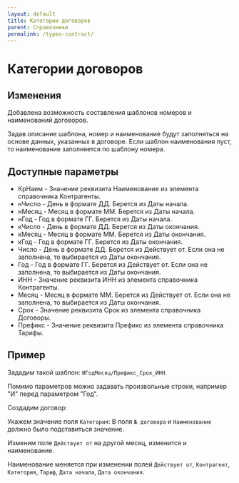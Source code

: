 ```yaml
---
layout: default
title: Категории договоров
parent: Справочники
permalink: /types-contract/
---
```


# Категории договоров

## Изменения

Добавлена возможность составления шаблонов номеров и наименований договоров.

Задав описание шаблона, номер и наименование будут заполняться на основе данных, указанных в договоре.
Если шаблон наименования пуст, то наименование заполняется по шаблону номера.

## Доступные параметры

* КрНаим - Значение реквизита Наименование из элемента справочника Контрагенты.
* нЧисло - День в формате ДД. Берется из Даты начала.
* нМесяц - Месяц в формате ММ. Берется из Даты начала.
* нГод - Год в формате ГГ. Берется из Даты начала.
* кЧисло - День в формате ДД. Берется из Даты окончания.
* кМесяц - Месяц в формате ММ. Берется из Даты окончания.
* кГод - Год в формате ГГ. Берется из Даты окончания.
* Число - День в формате ДД. Берется из Действует от. Если она не заполнена, то выбирается из Даты окончания.
* Год - Год в формате ГГ. Берется из Действует от. Если она не заполнена, то выбирается из Даты окончания.
* ИНН - Значение реквизита ИНН из элемента справочника Контрагенты.
* Месяц - Месяц в формате ММ. Берется из Действует от. Если она не заполнена, то выбирается из Даты окончания.
* Срок - Значение реквизита Срок из элемента справочника Договоры.
* Префикс - Значение реквизита Префикс из элемента справочника Тарифы.

## Пример

Зададим такой шаблон: `ИГодМесяц/Префикс_Срок_ИНН`.

Помимо параметров можно задавать произвольные строки, например "И" перед параметром "Год".

Создадим договор:

Укажем значение поля `Категория`: В поля `№ договора` и `Наименование` должно было подставиться значение.

Изменим поле `Действует от` на другой месяц, изменится и наименование.

Наименование меняется при изменении полей `Действует от`, `Контрагент`, `Категория`, `Тариф`, `Дата начала`, `Дата окончания`.
